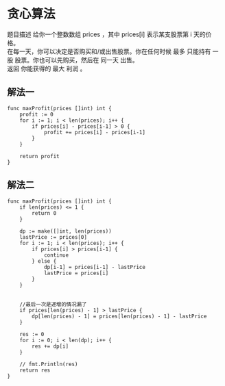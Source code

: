 # 贪心算法

题目描述
给你一个整数数组 prices ，其中 prices[i] 表示某支股票第 i 天的价格。  
在每一天，你可以决定是否购买和/或出售股票。你在任何时候 最多 只能持有 一股 股票。你也可以先购买，然后在 同一天 出售。  
返回 你能获得的 最大 利润 。  


## 解法一
```
func maxProfit(prices []int) int {
    profit := 0
    for i := 1; i < len(prices); i++ {
        if prices[i] - prices[i-1] > 0 {
            profit += prices[i] - prices[i-1]
        }
    }

    return profit
}
```

## 解法二
```
func maxProfit(prices []int) int {
    if len(prices) <= 1 {
        return 0
    }

    dp := make([]int, len(prices))
    lastPrice := prices[0]
    for i := 1; i < len(prices); i++ {
        if prices[i] > prices[i-1] {
            continue
        } else {
            dp[i-1] = prices[i-1] - lastPrice
            lastPrice = prices[i]
        }
    }


    //最后一次是递增的情况漏了
    if prices[len(prices) - 1] > lastPrice {
        dp[len(prices) - 1] = prices[len(prices) - 1] - lastPrice
    }

    res := 0
    for i := 0; i < len(dp); i++ {
        res += dp[i]
    }

    // fmt.Println(res)
    return res
}
```
